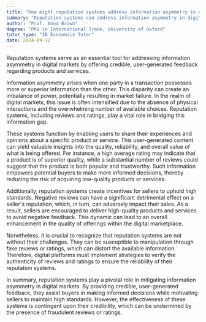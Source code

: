 ```yaml
---
title: "How might reputation systems address information asymmetry in digital markets?"
summary: "Reputation systems can address information asymmetry in digital markets by providing credible, user-generated feedback about products or services."
author: "Prof. Anna Brown"
degree: "PhD in International Trade, University of Oxford"
tutor_type: "IB Economics Tutor"
date: 2024-09-12
---
```


Reputation systems serve as an essential tool for addressing information asymmetry in digital markets by offering credible, user-generated feedback regarding products and services.

Information asymmetry arises when one party in a transaction possesses more or superior information than the other. This disparity can create an imbalance of power, potentially resulting in market failure. In the realm of digital markets, this issue is often intensified due to the absence of physical interactions and the overwhelming number of available choices. Reputation systems, including reviews and ratings, play a vital role in bridging this information gap.

These systems function by enabling users to share their experiences and opinions about a specific product or service. This user-generated content can yield valuable insights into the quality, reliability, and overall value of what is being offered. For instance, a high average rating may indicate that a product is of superior quality, while a substantial number of reviews could suggest that the product is both popular and trustworthy. Such information empowers potential buyers to make more informed decisions, thereby reducing the risk of acquiring low-quality products or services.

Additionally, reputation systems create incentives for sellers to uphold high standards. Negative reviews can have a significant detrimental effect on a seller's reputation, which, in turn, can adversely impact their sales. As a result, sellers are encouraged to deliver high-quality products and services to avoid negative feedback. This dynamic can lead to an overall enhancement in the quality of offerings within the digital marketplace.

Nonetheless, it is crucial to recognize that reputation systems are not without their challenges. They can be susceptible to manipulation through fake reviews or ratings, which can distort the available information. Therefore, digital platforms must implement strategies to verify the authenticity of reviews and ratings to ensure the reliability of their reputation systems.

In summary, reputation systems play a pivotal role in mitigating information asymmetry in digital markets. By providing credible, user-generated feedback, they assist buyers in making informed decisions while motivating sellers to maintain high standards. However, the effectiveness of these systems is contingent upon their credibility, which can be undermined by the presence of fraudulent reviews or ratings.
    